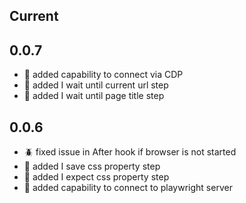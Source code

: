 ## Current

## 0.0.7
- :rocket: added capability to connect via CDP
- :rocket: added I wait until current url step
- :rocket: added I wait until page title step

## 0.0.6
- :beetle: fixed issue in After hook if browser is not started
- :rocket: added I save css property step
- :rocket: added I expect css property step
- :rocket: added capability to connect to playwright server
